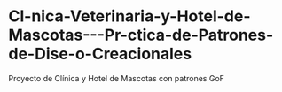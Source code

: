 # Cl-nica-Veterinaria-y-Hotel-de-Mascotas---Pr-ctica-de-Patrones-de-Dise-o-Creacionales
Proyecto de Clínica y Hotel de Mascotas con patrones GoF
